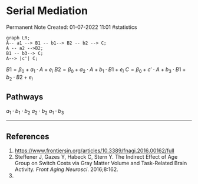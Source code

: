 # Serial Mediation
Permanent Note
Created: 01-07-2022 11:01
#statistics

```mermaid
graph LR;
A-- a1 --> B1 -- b1--> B2 -- b2 --> C;
A -- a2 -->B2;
B1 -- b3--> C;
A--> |c'| C;
```

$B1 = \beta_0 + a_1 \cdot A + e_i$
$B2 = \beta_0 + a_2 \cdot A + b_1 \cdot B1 + e_i$
$C=\beta_0 + c' \cdot A + b_3 \cdot B1 + b_2 \cdot B2 + e_i$
## Pathways
$a_1 \cdot b_1 \cdot b_2$
$a_2 \cdot b_2$
$a_1 \cdot b_3$

---
## References
1. https://www.frontiersin.org/articles/10.3389/fnagi.2016.00162/full
2. Steffener J, Gazes Y, Habeck C, Stern Y. The Indirect Effect of Age Group on Switch Costs via Gray Matter Volume and Task-Related Brain Activity. _Front Aging Neurosci_. 2016;8:162.
3. 